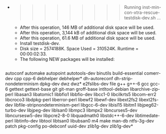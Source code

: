 * >>>>>>>>> Running inst-min-con-xtra-rescue-testdisk-dev.sh ...
  * After this operation, 146 MB of additional disk space will be used.
  * After this operation, 3,144 kB of additional disk space will be used.
  * After this operation, 61.6 MB of additional disk space will be used.
  * Install testdisk-dev.
  * Disk size = 2574188K. Space Used = 310524K. Runtime = 00:00:02:33.
  * The following NEW packages will be installed:
  ```bash
autoconf automake autopoint autotools-dev binutils
build-essential comerr-dev cpp cpp-6 debhelper
debhelper* dh-autoreconf dh-strip-nondeterminism dpkg-dev dwz
dwz* e2fslibs-dev file g++ g++-6
gcc gcc-6 gettext gettext-base git
git-man groff-base intltool-debian libarchive-zip-perl libasan3
libatomic1 libbfio1 libbfio-dev libcc1-0 libcilkrts5
libcom-err2 libcroco3 libdpkg-perl liberror-perl libewf2
libewf-dev libext2fs2 libext2fs-dev libfile-stripnondeterminism-perl libgcc-6-dev
libisl15 libitm1 libjpeg62-turbo-dev libjpeg-dev liblsan0
libmpc3 libmpx2 libncurses5-dev libncursesw5-dev libpcre2-8-0
libquadmath0 libstdc++-6-dev libtimedate-perl libtinfo-dev libtool
libtsan0 libubsan0 m4 make man-db
ntfs-3g-dev patch pkg-config po-debconf uuid-dev
zlib1g-dev zlib1g-dev*
  ```
